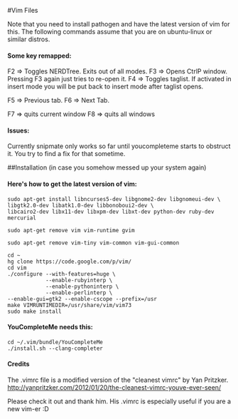 #Vim Files

Note that you need to install pathogen and have the latest version of vim for this. The following commands assume that you are on ubuntu-linux or similar distros.

#### Some key remapped:
F2 => Toggles NERDTree. Exits out of all modes.
F3 => Opens CtrlP window.  Pressing F3 again just tries to re-open it.
F4 => Toggles taglist.  If activated in insert mode you will be put back to insert mode after taglist opens.

F5 => Previous tab.
F6 => Next Tab.

F7 => quits current window
F8 => quits all windows

#### Issues:
Currently snipmate only works so far until youcompleteme starts to obstruct it.  You try to find a fix for that sometime.

##Installation (in case you somehow messed up your system again)

#### Here's how to get the latest version of vim:

```
sudo apt-get install libncurses5-dev libgnome2-dev libgnomeui-dev \
libgtk2.0-dev libatk1.0-dev libbonoboui2-dev \
libcairo2-dev libx11-dev libxpm-dev libxt-dev python-dev ruby-dev mercurial

sudo apt-get remove vim vim-runtime gvim

sudo apt-get remove vim-tiny vim-common vim-gui-common

cd ~
hg clone https://code.google.com/p/vim/
cd vim
./configure --with-features=huge \
            --enable-rubyinterp \
            --enable-pythoninterp \
            --enable-perlinterp \
--enable-gui=gtk2 --enable-cscope --prefix=/usr
make VIMRUNTIMEDIR=/usr/share/vim/vim73
sudo make install
```

#### YouCompleteMe needs this:
```
cd ~/.vim/bundle/YouCompleteMe
./install.sh --clang-completer
```

#### Credits

The .vimrc file is a modified version of the "cleanest vimrc" by Yan Pritzker. http://yanpritzker.com/2012/01/20/the-cleanest-vimrc-youve-ever-seen/

Please check it out and thank him.  His .vimrc is especially useful if you are a new vim-er :D
